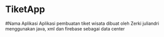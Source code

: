 # TiketApp

#Nama Aplikasi
Aplikasi pembuatan tiket wisata dibuat oleh Zerki juliandri menggunakan java, xml dan firebase sebagai data center
